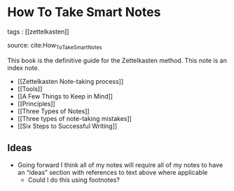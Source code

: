 # How To Take Smart Notes

tags
: [[zettelkasten]]

source: cite:How<sub>To</sub><sub>Take</sub><sub>Smart</sub><sub>Notes</sub>

This book is the definitive guide for the Zettelkasten method. This note is an index note.

-   [[Zettelkasten Note-taking process]]
-   [[Tools]]
-   [[A Few Things to Keep in Mind]]
-   [[Principles]]
-   [[Three Types of Notes]]
-   [[Three types of note-taking mistakes]]
-   [[Six Steps to Successful Writing]]


## Ideas

-   Going forward I think all of my notes will require all of my notes to have an &ldquo;ideas&rdquo; section with references to text above where applicable
    -   Could I do this using footnotes?

